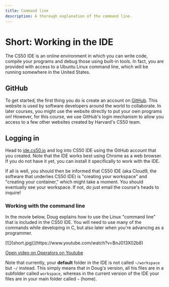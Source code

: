 ```yaml
---
title: Command line
description: A thorough explanation of the command line.
---
```


# Short: Working in the IDE

The CS50 IDE is an online environment in which you can write code, compile your programs and debug those using built-in tools. In fact, you are provided with access to a Ubuntu Linux command line, which will be running somewhere in the United States.

## GitHub

To get started, the first thing you do is create an account on [GitHub](https://github.com/join). This website is used by software developers around the world to collaborate. In later courses, you might use the website directly to put your own programs on! However, for this course, we use GitHub's login mechanism to allow you access to a few other websites created by Harvard's CS50 team.

## Logging in

Head to [ide.cs50.io](https://ide.cs50.io/) and log into CS50 IDE using the GitHub account that you created. Note that the IDE works best using Chrome as a web browser. If you do not have it yet, you can install it specifically to work with the IDE.

If all is well, you should then be informed that CS50 IDE (aka Cloud9, the software that underlies CS50 IDE) is "creating your workspace" and "creating your container," which might take a moment. You should eventually see your workspace. If not, do just email the course's heads to inquire!

### Working with the command line

In the movie below, Doug explains how to use the Linux "command line" that is included in the CS50 IDE. You will need to use many of the commands while developing in C, but also later when you're advancing as a programmer.

<div markdown="1" class="mx-n3 mx-sm-n4 mx-lg-n5">
[![](short.jpg)](https://www.youtube.com/watch?v=BnJ013X02b8)
</div>

[Open video on Operators on Youtube](https://www.youtube.com/watch?v=BnJ013X02b8)

Note that currently, your **default** folder in the IDE is not called `~/workspace` but `~/` instead. This simply means that in Doug's version, all his files are in a subfolder called `workspace`, whereas in the current version of the IDE your files are in your main folder called `~` (home).
